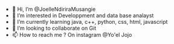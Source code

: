 - 👋 Hi, I’m @JoelleNdiriraMusangie
- 👀 I’m interested in Developpment and data base analayst
- 🌱 I’m currently learning java, c++, python, css, html, javascript
- 💞️ I’m looking to collaborate on Git
- 📫 How to reach me ? On instagram @Yo'el Jojo

<!---
JoelleNdiriraMusangie/JoelleNdiriraMusangie is a ✨ special ✨ repository because its `README.md` (this file) appears on your GitHub profile.
You can click the Preview link to take a look at your changes.
--->
